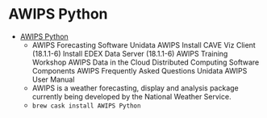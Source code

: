 # AWIPS Python
- [AWIPS Python](https://www.unidata.ucar.edu/software/awips2/)
  -  AWIPS Forecasting Software Unidata AWIPS Install CAVE Viz Client (18.1.1-6) Install EDEX Data Server (18.1.1-6) AWIPS Training Workshop AWIPS Data in the Cloud Distributed Computing Software Components AWIPS Frequently Asked Questions Unidata AWIPS User Manual
  - AWIPS is a weather forecasting, display and analysis package currently being developed by the National Weather Service.
  - `brew cask install AWIPS Python`
